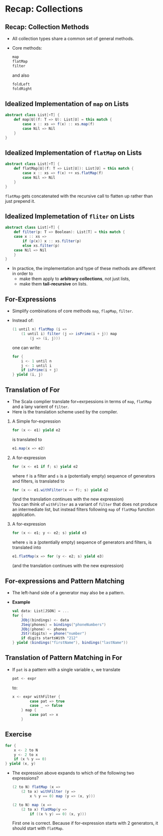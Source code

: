 # Recap: Collections

## Recap: Collection Methods
* All collection types share a common set of general methods.
* Core methods:

	```scala
	map
	flatMap
	filter
	```
	
	and also
	
	```scala
	foldLeft
	foldRight
	```
	
## Idealized Implementation of `map` on Lists

```scala
abstract class List[+T] {
 	def map[U](f: T => U): List[U] = this match {
 		case x :: xs => f(x) :: xs.map(f)
 		case Nil => Nil
 	}
}
```

## Idealized Implementation of `flatMap` on Lists

```scala
abstract class List[+T] {
	def flatMap[U](f: T => List[U]): List[U] = this match {
		case x :: xs => f(x) ++ xs.flatMap(f)
		case Nil => Nil
	}
}
```

`flatMap` gets concatenated with the recursive call to flatten up rather than just prepend it.

## Idealized Implemetation of `fliter` on Lists

```scala
abstract class List[+T] {
	def filter(p: T => Boolean): List[T] = this match {
	case x :: xs =>
		if (p(x)) x :: xs.filter(p)
		else xs.filter(p)
	case Nil => Nil
	}
}
```

* In practice, the implementation and type of these methods are different in order to
	* make them apply to **arbitrary collections**, not just lists,
	* make them **tail-recursive** on lists. 
 
## For-Expressions
* Simplify combinations of core methods `map`, `flapMap`, `filter`.
* Instead of:

	```scala
	(1 until n) flatMap (i =>
		(1 until i) filter (j => isPrime(i + j)) map
			(j => (i, j)))
	```
	
	one can write:
	
	```scala
	for {
		i <- 1 until n
		j <- 1 until i
		if isPrime(i + j)
	} yield (i, j)
	```
	
## Translation of For 
* The Scala complier translate for=exrpessions in terms of `map`, `flatMap` and a lany varient of `filter`.
* Here is the translation scheme used by the compiler.

1. A Simple for-expression
	
	```scala
	for (x <- e1) yield e2
	```
	
	is translated to
	
	```scala
	e1.map(x => e2)
	```
	
2. A for-expression

	```scala
	for (x <- e1 if f; s) yield e2
	```
	
	where `f` is a filter and `s` is a (potentially empty) sequence of generators and filters, is translated to
	
	```scala
	for (x <- e1.withFilter(x => f); s) yield e2
	```

	(and the translation continues with the new expression)  
	You can think of `withFilter` as a variant of `filter` that does not produce an intermediate list, but instead filters following `map` of `flatMap` function application.
	
3. A for-expression

	```scala
	for (x <- e1; y <- e2; s) yield e3
	```
	
	where `s` is a (potentially empty) sequence of generators and filters, is translated into
	
	```scala
	e1.flatMap(x => for (y <- e2; s) yield e3)
	```
	
	(and the translation continues with the new expression)
	
## For-expressions and Pattern Matching
* The left-hand side of a generator may also be a pattern.
* **Example**

	```scala
	val data: List[JSON] = ...
	for {
		JObj(bindings) <- data
		JSeq(phones) = bindings("phoneNumbers")
		JObj(phone) <- phones
		JStr(digits) = phone("number")
		if digits startsWith "212"
	} yield (bindings("firstName"), bindings("lastName"))
	```
	
## Translation of Pattern Matching in For
* If `pat` is a pattern with a single variable `x`, we translate

	```scala
	pat <- expr
	```
	
	to:
	
	```scala
	x <- expr withFilter {
			case pat => true
			case _ => false
		} map {
			case pat => x
		}
	```	
	
## Exercise

```scala
for {
	x <- 2 to N
	y <- 2 to x
	if (x % y == 0)
} yield (x, y)
```

* The expression above expands to which of the following two expressions?

	```scala
	(2 to N) flatMap (x =>
		(2 to x) withFilter (y =>
			x % y == 0) map (y => (x, y)))
	```
	
	```scala
	(2 to N) map (x =>
		(2 to x) flatMap(y =>
			if ((x % y) == 0) (x, y)))
	```
	
	First one is correct. Because if for-expression starts with 2 generators, it should start with `flatMap`. 